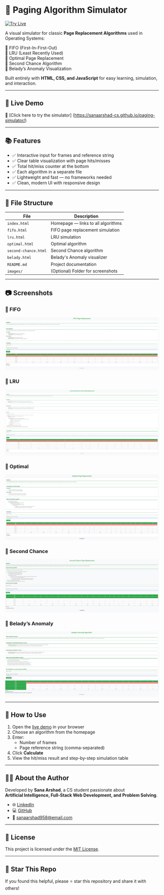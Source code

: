 # 📄 Paging Algorithm Simulator

[![Try Live](https://img.shields.io/badge/Try%20Live-Click%20Here-brightgreen?style=for-the-badge)](https://sanaarshad-cs.github.io/paging-simulator/)


A visual simulator for classic **Page Replacement Algorithms** used in Operating Systems:

🔹 FIFO (First-In-First-Out)  
🔹 LRU (Least Recently Used)  
🔹 Optimal Page Replacement  
🔹 Second Chance Algorithm  
🔹 Belady’s Anomaly Visualization  

Built entirely with **HTML, CSS, and JavaScript** for easy learning, simulation, and interaction.

---

## 🚀 Live Demo

🎯 [Click here to try the simulator] (https://sanaarshad-cs.github.io/paging-simulator/)

---

## 📚 Features

- ✅ Interactive input for frames and reference string
- ✅ Clear table visualization with page hits/misses
- ✅ Total hit/miss counter at the bottom
- ✅ Each algorithm in a separate file
- ✅ Lightweight and fast — no frameworks needed
- ✅ Clean, modern UI with responsive design

---

## 📁 File Structure

| File | Description |
|------|-------------|
| `index.html` | Homepage — links to all algorithms |
| `fifo.html` | FIFO page replacement simulation |
| `lru.html` | LRU simulation |
| `optimal.html` | Optimal algorithm |
| `second-chance.html` | Second Chance algorithm |
| `belady.html` | Belady's Anomaly visualizer |
| `README.md` | Project documentation |
| `images/` | (Optional) Folder for screenshots |

---

## 📷 Screenshots

### 🔹 FIFO
![FIFO](./fifo.png)

### 🔹 LRU
![LRU](./lru.png)

### 🔹 Optimal
![Optimal](./optimal.png)

### 🔹 Second Chance
![Second Chance](./second-chance.png)

### 🔹 Belady’s Anomaly
![Belady](./belady.png)


---

## 🧠 How to Use

1. Open the [live demo](https://sanaarshad-cs.github.io/paging-simulator/) in your browser
2. Choose an algorithm from the homepage
3. Enter:
   - Number of frames
   - Page reference string (comma-separated)
4. Click **Calculate**
5. View the hit/miss result and step-by-step simulation table

---

## 👩‍💻 About the Author

Developed by **Sana Arshad**, a CS student passionate about  
**Artificial Intelligence, Full-Stack Web Development, and Problem Solving**.

- 🌐 [LinkedIn](https://linkedin.com/in/your-link) 
- 💻 [GitHub](https://github.com/sanaarshad-cs)
- 📧 sanaarshad958@email.com 

---

## 📄 License

This project is licensed under the [MIT License](LICENSE).

---

## 🌟 Star This Repo

If you found this helpful, please ⭐ star this repository and share it with others!
